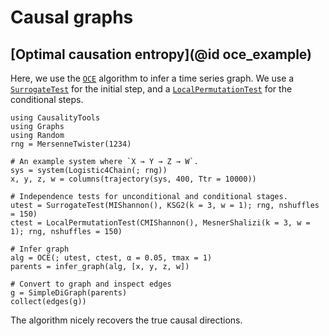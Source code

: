 # Causal graphs

## [Optimal causation entropy](@id oce_example)

Here, we use the [`OCE`](@ref) algorithm to infer a time series graph. We use a
[`SurrogateTest`](@ref) for the initial step, and a [`LocalPermutationTest`](@ref)
for the conditional steps.

```@example causalgraph_oce
using CausalityTools
using Graphs
using Random
rng = MersenneTwister(1234)

# An example system where `X → Y → Z → W`.
sys = system(Logistic4Chain(; rng))
x, y, z, w = columns(trajectory(sys, 400, Ttr = 10000))

# Independence tests for unconditional and conditional stages.
utest = SurrogateTest(MIShannon(), KSG2(k = 3, w = 1); rng, nshuffles = 150)
ctest = LocalPermutationTest(CMIShannon(), MesnerShalizi(k = 3, w = 1); rng, nshuffles = 150)

# Infer graph
alg = OCE(; utest, ctest, α = 0.05, τmax = 1)
parents = infer_graph(alg, [x, y, z, w])

# Convert to graph and inspect edges
g = SimpleDiGraph(parents)
collect(edges(g))
```

The algorithm nicely recovers the true causal directions.
